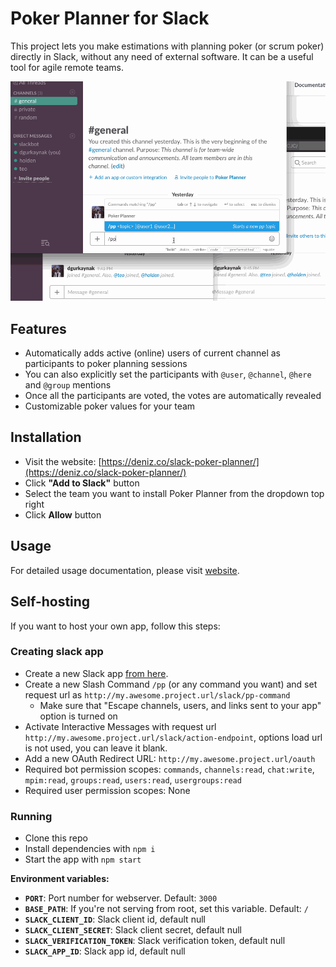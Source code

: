 # Poker Planner for Slack

This project lets you make estimations with planning poker (or scrum poker) directly in Slack, without any need of external software.
It can be a useful tool for agile remote teams.

[![Demonstration](./assets/demo.gif)](https://deniz.co/slack-poker-planner/)

## Features

- Automatically adds active (online) users of current channel as participants
to poker planning sessions
- You can also explicitly set the participants with `@user`, `@channel`, `@here` and `@group` mentions
- Once all the participants are voted, the votes are automatically revealed
- Customizable poker values for your team

## Installation

- Visit the website: [https://deniz.co/slack-poker-planner/](https://deniz.co/slack-poker-planner/)
- Click **"Add to Slack"** button
- Select the team you want to install Poker Planner from the dropdown top right
- Click **Allow** button

## Usage

For detailed usage documentation, please visit [website](https://deniz.co/slack-poker-planner/#usage).

## Self-hosting

If you want to host your own app, follow this steps:

### Creating slack app

- Create a new Slack app [from here](https://api.slack.com/apps).
- Create a new Slash Command `/pp` (or any command you want) and set request url as `http://my.awesome.project.url/slack/pp-command`
    - Make sure that "Escape channels, users, and links sent to your app" option is turned on
- Activate Interactive Messages with request url `http://my.awesome.project.url/slack/action-endpoint`, options load url is not used, you can leave it blank.
- Add a new OAuth Redirect URL: `http://my.awesome.project.url/oauth`
- Required bot permission scopes: `commands`, `channels:read`, `chat:write`, `mpim:read`, `groups:read`, `users:read`, `usergroups:read`
- Required user permission scopes: None


### Running

- Clone this repo
- Install dependencies with `npm i`
- Start the app with `npm start`

**Environment variables:**
- **`PORT`**: Port number for webserver. Default: `3000`
- **`BASE_PATH`**: If you're not serving from root, set this variable. Default: `/`
- **`SLACK_CLIENT_ID`**: Slack client id, default null
- **`SLACK_CLIENT_SECRET`**: Slack client secret, default null
- **`SLACK_VERIFICATION_TOKEN`**: Slack verification token, default null
- **`SLACK_APP_ID`**: Slack app id, default null
